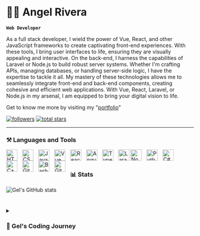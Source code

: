 # 👩‍💻 Angel Rivera

**`Web Developer`**

As a full stack developer, I wield the power of Vue, React, and other JavaScript frameworks to create captivating front-end experiences. With these tools, I bring user interfaces to life, ensuring they are visually appealing and interactive. On the back-end, I harness the capabilities of Laravel or Node.js to build robust server systems. Whether I'm crafting APIs, managing databases, or handling server-side logic, I have the expertise to tackle it all. My mastery of these technologies allows me to seamlessly integrate front-end and back-end components, creating cohesive and efficient web applications. With Vue, React, Laravel, or Node.js in my arsenal, I am equipped to bring your digital vision to life.<br>

Get to know me more by visiting my "[portfolio](https://kidrv1.github.io/rivera-portfolio)"

   <p align="left">
      <a href="https://github.com/kidrv1?tab=followers">
         <img alt="followers" title="Follow me on Github" src="https://custom-icon-badges.demolab.com/github/followers/kidrv1?color=236ad3&labelColor=1155ba&style=for-the-badge&logo=person-add&label=Follow&logoColor=white"/></a>
      <a href="https://github.com/kidrv1?tab=repositories&sort=stargazers">
         <img alt="total stars" title="Total stars on GitHub" src="https://custom-icon-badges.demolab.com/github/stars/kidrv1?color=55960c&style=for-the-badge&labelColor=488207&logo=star"/></a>
   </p>

---

### ⚒️ Languages and Tools

<img align="left" alt="HTML" width="30px" style="padding-right:10px;" src="https://cdn.jsdelivr.net/gh/devicons/devicon/icons/html5/html5-plain.svg" />
<img align="left" alt="CSS" width="30px" style="padding-right:10px;" src="https://cdn.jsdelivr.net/gh/devicons/devicon/icons/css3/css3-plain.svg" />
<img align="left" alt="JavaScript" width="30px" style="padding-right:10px;" src="https://cdn.jsdelivr.net/gh/devicons/devicon/icons/javascript/javascript-plain.svg" />
<img align="left" alt="Vue" width="30px" style="padding-right:10px;" src="https://cdn.jsdelivr.net/gh/devicons/devicon/icons/vuejs/vuejs-original.svg" />
<img align="left" alt="React" width="30px" style="padding-right:10px;" src="https://cdn.jsdelivr.net/gh/devicons/devicon/icons/react/react-original.svg" />
<img align="left" alt="Angular" width="30px" style="padding-right:10px;" src="https://cdn.jsdelivr.net/gh/devicons/devicon/icons/angularjs/angularjs-plain.svg" />
<img align="left" alt="TypeScript" width="30px" style="padding-right:10px;" src="https://cdn.jsdelivr.net/gh/devicons/devicon/icons/typescript/typescript-plain.svg" />
<img align="left" alt="Laravel" width="30px" src="https://cdn.jsdelivr.net/gh/devicons/devicon/icons/laravel/laravel-plain.svg" />
<img align="left" alt="NodeJS" width="30px" style="padding-right:10px;" src="https://cdn.jsdelivr.net/gh/devicons/devicon/icons/nodejs/nodejs-original.svg" />
<img align="left" alt="Python" width="30px" style="padding-right:10px;" src="https://cdn.jsdelivr.net/gh/devicons/devicon/icons/python/python-plain.svg" />
<img align="left" alt="C#" width="30px" style="padding-right:10px;" src="https://cdn.jsdelivr.net/gh/devicons/devicon/icons/csharp/csharp-original.svg" />
<img align="left" alt="C++" width="30px" style="padding-right:10px;" src="https://cdn.jsdelivr.net/gh/devicons/devicon/icons/cplusplus/cplusplus-line.svg" />
<img align="left" alt="GitHub" width="30px" style="padding-right:10px;" src="https://cdn.jsdelivr.net/gh/devicons/devicon/icons/github/github-original.svg" />
<img align="left" alt="Bash" width="30px" style="padding-right:10px;" src="https://cdn.jsdelivr.net/gh/devicons/devicon/icons/bash/bash-original.svg" />
<img align="left" alt="Git" width="30px" style="padding-right:10px;" src="https://cdn.jsdelivr.net/gh/devicons/devicon/icons/git/git-original.svg" />
<br />

#

### 📊 Stats

![Gel's GitHub stats](https://github-readme-stats.vercel.app/api?username=kidrv1&show_icons=true&theme=gruvbox)

<!-- ![GitHub Streak](https://streak-stats.demolab.com?user=kidrv1t&theme=gruvbox&border_radius=4.5) -->

#

<details>
 <summary><h3>🚀 Gel's Coding Journey </h3></summary>
   Picture this: a tech-savvy teenager armed with a keyboard and a burning desire to conquer the digital realm. That was me during my high school days, delving headfirst into the captivating world of coding. I started off by creating simple web pages, but I quickly realized their potential value and decided to turn my passion into profit.<br><br>

   Throughout my college years, I continued honing my skills and expanding my knowledge in the ever-evolving field of web development. I became a true aficionado, constantly seeking out the latest techniques and pushing the boundaries of what I could create. It was a never-ending journey of growth and exploration.<br>

   Fast forward to the present, and I've emerged as a solutions architect, crafting sophisticated systems for businesses hungry for innovation. Armed with an impressive toolkit, I specialize in utilizing Vue, React, and various other JavaScript frameworks to deliver captivating and seamless front-end experiences.<br>

   But my expertise doesn't stop at the front-end. I've also ventured into the world of backend development, leveraging the power of Laravel and Node.js to construct robust and scalable solutions. Concocting the perfect blend of technology to bring ideas to life.<br>

   From my humble beginnings selling web pages to classmates, I've transformed into a force to be reckoned with in the tech industry. However, my journey is far from over. Every day presents a thrilling opportunity to explore new technologies and push the boundaries of what's possible.<br>

   So, let's embark on this digital adventure together, where imagination meets innovation, and every line of code holds the potential to reshape our world.
